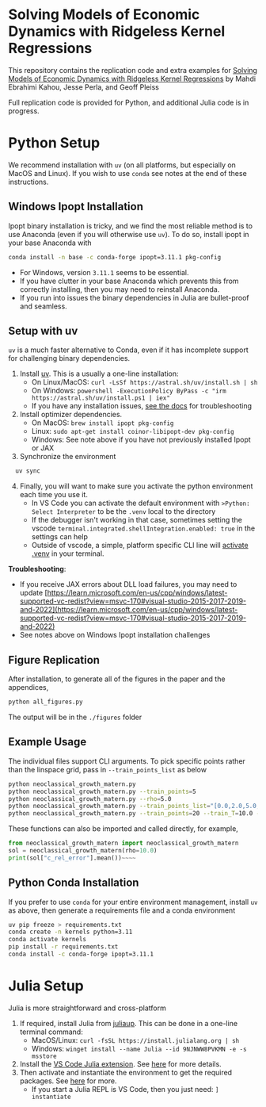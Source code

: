 # Solving Models of Economic Dynamics with Ridgeless Kernel Regressions
This repository contains the replication code and extra examples for [Solving Models of Economic Dynamics with Ridgeless Kernel Regressions](https://arxiv.org/pdf/2406.01898) by Mahdi Ebrahimi Kahou, Jesse Perla, and Geoff Pleiss

Full replication code is provided for Python, and additional Julia code is in progress.

# Python Setup
We recommend installation with `uv` (on all platforms, but especially on MacOS and Linux).  If you wish to use `conda` see notes at the end of these instructions.

## Windows Ipopt Installation
Ipopt binary installation is tricky, and we find the most reliable method is to use Anaconda (even if you will otherwise use `uv`).  To do so, install ipopt in your base Anaconda with

```bash
conda install -n base -c conda-forge ipopt=3.11.1 pkg-config
```
  - For Windows, version `3.11.1` seems to be essential.
  - If you have clutter in your base Anaconda which prevents this from correctly installing, then you may need to reinstall Anaconda.
  - If you run into issues the binary dependencies in Julia are bullet-proof and seamless.

## Setup with uv
`uv` is a much faster alternative to Conda, even if it has incomplete support for challenging binary dependencies.

1. Install [uv](https://github.com/astral-sh/uv#installation). This is a usually a one-line installation:
     - On Linux/MacOS: `curl -LsSf https://astral.sh/uv/install.sh | sh`
     - On Windows: `powershell -ExecutionPolicy ByPass -c "irm https://astral.sh/uv/install.ps1 | iex"`
     - If you have any installation issues, [see the docs](https://docs.astral.sh/uv/getting-started/installation/) for troubleshooting
2. Install optimizer dependencies.
     - On MacOS: `brew install ipopt pkg-config`
     - Linux: `sudo apt-get install coinor-libipopt-dev pkg-config`
     - Windows: See note above if you have not previously installed Ipopt or JAX
3. Synchronize the environment
```bash
  uv sync
```
4. Finally, you will want to make sure you activate the python environment each time you use it.
   - In VS Code you can activate the default environment with `>Python: Select Interpreter` to be the `.venv` local to the directory
   - If the debugger isn't working in that case, sometimes setting the vscode `terminal.integrated.shellIntegration.enabled: true` in the settings can help
   - Outside of vscode, a simple, platform specific CLI line will [activate .venv](https://docs.python.org/3/tutorial/venv.html#creating-virtual-environments) in your terminal.

**Troubleshooting**:
- If you receive JAX errors about DLL load failures, you may need to update [https://learn.microsoft.com/en-us/cpp/windows/latest-supported-vc-redist?view=msvc-170#visual-studio-2015-2017-2019-and-2022](https://learn.microsoft.com/en-us/cpp/windows/latest-supported-vc-redist?view=msvc-170#visual-studio-2015-2017-2019-and-2022)
- See notes above on Windows Ipopt installation challenges

## Figure Replication
After installation, to generate all of the figures in the paper and the appendices,

```bash
python all_figures.py
```

The output will be in the `./figures` folder

## Example Usage
The individual files support CLI arguments.  To pick specific points rather than the linspace grid, pass in `--train_points_list` as below

```bash
python neoclassical_growth_matern.py
python neoclassical_growth_matern.py --train_points=5
python neoclassical_growth_matern.py --rho=5.0
python neoclassical_growth_matern.py --train_points_list="[0.0,2.0,5.0,10.0,20.0]"
python neoclassical_growth_matern.py --train_points=20 --train_T=10.0 --test_T=10.0 --k_0=0.5
```

These functions can also be imported and called directly, for example,

```python
from neoclassical_growth_matern import neoclassical_growth_matern
sol = neoclassical_growth_matern(rho=10.0)
print(sol["c_rel_error"].mean())~~~~
```

## Python Conda Installation
If you prefer to use `conda` for your entire environment management, install `uv` as above, then generate a requirements file and a conda environment

```bash
uv pip freeze > requirements.txt
conda create -n kernels python=3.11
conda activate kernels
pip install -r requirements.txt
conda install -c conda-forge ipopt=3.11.1
```


# Julia Setup
Julia is more straightforward and cross-platform
1. If required, install Julia from [juliaup](https://github.com/JuliaLang/juliaup).  This can be done in a one-line terminal command:
   - MacOS/Linux: `curl -fsSL https://install.julialang.org | sh`
   - Windows: `winget install --name Julia --id 9NJNWW8PVKMN -e -s msstore`
2. Install the [VS Code Julia extension](https://marketplace.visualstudio.com/items?itemName=julialang.language-julia).  See [here](https://julia.quantecon.org/getting_started_julia/getting_started.html#setting-up-git-and-vs-code) for more details.
3. Then activate and instantiate the environment to get the required packages.  See [here](https://julia.quantecon.org/getting_started_julia/getting_started.html#installing-packages) for more.
     - If you start a Julia REPL is VS Code, then you just need: `] instantiate`